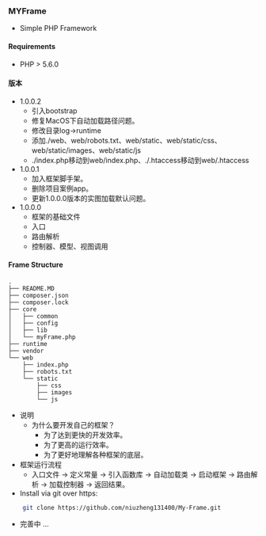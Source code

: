 ### MYFrame
- Simple PHP Framework
#### Requirements
  - PHP > 5.6.0
#### 版本
- 1.0.0.2
    - 引入bootstrap
    - 修复MacOS下自动加载路径问题。
    - 修改目录log->runtime
    - 添加./web、web/robots.txt、web/static、web/static/css、web/static/images、web/static/js
    - ./index.php移动到web/index.php、./.htaccess移动到web/.htaccess
- 1.0.0.1
    - 加入框架脚手架。
    - 删除项目案例app。
    - 更新1.0.0.0版本的实图加载默认问题。
- 1.0.0.0
    - 框架的基础文件
    - 入口
    - 路由解析
    - 控制器、模型、视图调用
#### Frame Structure
    .
    ├── README.MD
    ├── composer.json
    ├── composer.lock
    ├── core
    │   ├── common
    │   ├── config
    │   ├── lib
    │   └── myFrame.php
    ├── runtime
    ├── vendor
    └── web
        ├── index.php
        ├── robots.txt
        └── static
            ├── css
            ├── images
            └── js  
- 说明
  - 为什么要开发自己的框架？
      - 为了达到更快的开发效率。
      - 为了更高的运行效率。
      - 为了更好地理解各种框架的底层。
- 框架运行流程
  - 入口文件 -> 定义常量 -> 引入函数库 -> 自动加载类 -> 启动框架 -> 路由解析 -> 加载控制器 -> 返回结果。
- Install via git over https:
```bash
    git clone https://github.com/niuzheng131400/My-Frame.git
```
- 完善中 ...
  
    
